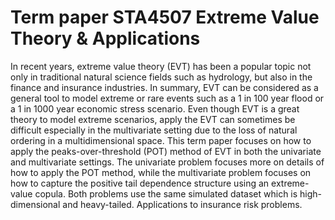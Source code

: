 # Term paper STA4507 Extreme Value Theory & Applications
In recent years, extreme value theory (EVT) has been a popular topic not only in traditional natural science fields such as hydrology, but also in the finance and insurance industries. In summary, EVT can be considered as a general tool to model extreme or rare events such as a 1 in 100 year flood or a 1 in 1000 year economic stress scenario.  Even though EVT is a great theory to model extreme scenarios, apply the EVT can sometimes be difficult especially in the multivariate setting due to the loss of natural ordering in a multidimensional space. This term paper focuses on how to apply the peaks-over-threshold (POT) method of EVT in both the univariate and multivariate settings. The univariate problem focuses more on details of how to apply the POT method, while the multivariate problem focuses on how to capture the positive tail dependence structure using an extreme-value copula. Both problems use the same simulated dataset which is high-dimensional and heavy-tailed. Applications to insurance risk problems. 

